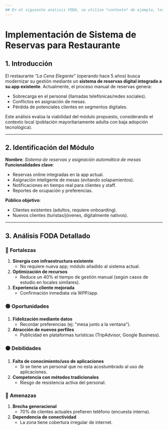 ```yaml
---
## En el siguiente analisis FODA, se utilizo *contexto* de ejemplo, los datos y nombres no son los oficiales del proyecto
---
```


# Implementación de Sistema de Reservas para Restaurante

## 1. Introducción  
El restaurante *"La Cena Elegante"* (operando hace 5 años) busca modernizar su gestión mediante un **sistema de reservas digital integrado a su app existente**. Actualmente, el proceso manual de reservas genera:  
- Sobrecarga en el personal (llamadas telefónicas/redes sociales).  
- Conflictos en asignación de mesas.  
- Pérdida de potenciales clientes en segmentos digitales.  

Este análisis evalúa la viabilidad del módulo propuesto, considerando el contexto local (población mayoritariamente adulta con baja adopción tecnológica).

---

## 2. Identificación del Módulo  
**Nombre**: *Sistema de reservas y asignación automática de mesas*  
**Funcionalidades clave**:  
- Reservas online integradas en la app actual.  
- Asignación inteligente de mesas (evitando solapamientos).  
- Notificaciones en tiempo real para clientes y staff.  
- Reportes de ocupación y preferencias.  

**Público objetivo**:  
- Clientes existentes (adultos, requiere onboarding).  
- Nuevos clientes (turistas/jóvenes, digitalmente nativos).  

---

## 3. Análisis FODA Detallado  

### 🔵 **Fortalezas**  
1. **Sinergia con infraestructura existente**  
   - No requiere nueva app; módulo añadido al sistema actual.  
2. **Optimización de recursos**  
   - Reduce un 40% el tiempo de gestión manual (según casos de estudio en locales similares).  
3. **Experiencia cliente mejorada**  
   - Confirmación inmediata vía WPP/app.  

### 🟢 **Oportunidades**  
1. **Fidelización mediante datos**  
   - Recordar preferencias (ej: "mesa junto a la ventana").  
2. **Atracción de nuevos perfiles**  
   - Publicidad en plataformas turísticas (TripAdvisor, Google Business).  

### 🟠 **Debilidades**    
1. **Falta de conocimiento/uso de aplicaciones**
   - Si se tiene un personal que no esta acostumbrado al uso de aplicaciones.
2. **Competencia con métodos tradicionales**  
   - Riesgo de resistencia activa del personal.  

### 🔴 **Amenazas**  
1. **Brecha generacional**  
   - 70% de clientes actuales prefieren teléfono (encuesta interna).   
2. **Dependencia de conectividad**  
   - La zona tiene cobertura irregular de internet.   


